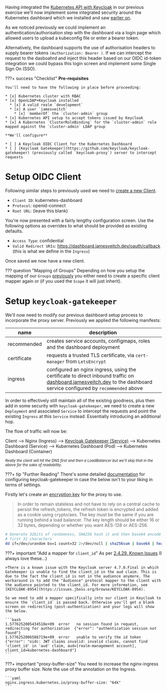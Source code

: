 Having integrated the [Kubernetes API with Keycloak](01.kubernetes.md) in our previous exercise we'll now implement some integrated security around the Kubernetes dashboard which we installed and saw [earlier on](../../01.infrastructure/05.monitoring/01.kubernetes.dashboard.md).

As we noticed previously we could implement an authentication/authorisation step with the dashboard via a login page which allowed users to upload a kubeconfig file or enter a bearer token.

Alternatively, the dashboard supports the use of authorisation headers to supply bearer tokens `(Authorization: Bearer )`. If we can intercept the request to the dasboahrd and inject this header based on our OIDC id-token integration we could bypass this login screen and implement some Single Sign On (SSO).

???+ success "Checklist"
    **Pre-requisites**
    
    You'll need to have the following in place before proceeding:

    * [x] Kubernetes cluster with RBAC
    * [x] OpenLDAP+Keycloak installed
      * [x] A valid realm `development`
      * [x] A user `jamesveitch`
        * [x] `memberOf` the `cluster-admin` group
    * [x] Kubernetes API setup to accept tokens issued by Keycloak
    * [x] A Kubernetes `ClusterRoleBinding` for the `cluster-admin` role mapped against the `cluster-admin` LDAP group

    **We'll configure**

    * [ ] A Keycloak OIDC Client for the Kubernetes Dashboard
    * [ ] [Keycloak Gatekeeper](https://github.com/keycloak/keycloak-gatekeeper) (previously called `keycloak-proxy`) server to intercept requests

# Setup OIDC Client
Following similar steps to previously used we need to [create a new Client](../01.kubernetes#configure-keycloak).

* `Client ID`: kubernetes-dashboard
* `Protocol`: openid-connect
* `Root URL`: (leave this blank)

You're now presented with a fairly lengthy configuration screen. Use the following options as overrides to what should be provided as existing defaults.

* `Access Type`: confidential
* `Valid Redirect URIs`: https://dashboard.jamesveitch.dev/oauth/callback (this is what we define in the `Ingress`)

Once saved we now have a new client.

??? question "Mapping of Groups"
    Depending on how you setup the mapping of our `Groups` [previously](../01.kubernetes#telling-applications-about-our-users-groupsroles) you either need to create a specific client mapper again or (if you used the `Scope` it will just inherit).

# Setup `keycloak-gatekeeper`
We'll now need to modify our previous dashboard setup process to incorporate the proxy server. Previously we applied the following manifests:

| name               | description                                                               |
|--------------------|---------------------------------------------------------------------------|
| recommended        | creates service accounts, configmaps, roles and the dashboard deployment  
| certificate        | requests a trusted TLS certificate, via `cert-manager` from `LetsEncrypt`
| ingress            | configured an nginx ingress, using the certificate to direct inbound traffic on [dashboard.jamesveitch.dev](https://dashboard.jamesveitch.dev) to the dashboard service configured by `recommended` above

In order to effectively still maintain all of the existing goodness, plus then add in some security with `keycloak-gatekeeper`, we need to create a new `Deployment` and associated `Service` to intercept the requests and point the existing `Ingress` at this `Service` instead. Essentially introducing an additional hop.

The flow of traffic will now be:

Client --> Nginx (Ingress) --> <u>Keycloak Gatekeeper (Service)</u> --> Kubernetes Dashboard (Service) --> Kubernetes Dashboard (Pod) --> Kubernetes Dashboard (Container)

<small><i>Really the client will hit the DNS first and then a LoadBalancer but we'll skip that in the above for the sake of readability.</i></small>

???+ tip "Further Reading"
    There's some detailed [documentation](https://www.keycloak.org/docs/latest/securing_apps/index.html#_keycloak_generic_adapter) for configuring keycloak-gatekeeper in case the below isn't to your liking in terms of settings.

Firstly let's create an [encryption key](https://www.keycloak.org/docs/latest/securing_apps/index.html#encryption-key) for the proxy to use.

>In order to remain stateless and not have to rely on a central cache to persist the refresh_tokens, the refresh token is encrypted and added as a cookie using crypto/aes. The key must be the same if you are running behind a load balancer. The key length should be either 16 or 32 bytes, depending or whether you want AES-128 or AES-256.

```bash
# Generate 32bits of randomness, SHA256 hash it and then base64 encode before taking the
# first 32 characters
dd if=/dev/urandom bs=1 count=32 2>/dev/null | sha256sum | base64 | head -c 32 ; echo
```

???+ important "Add a mapper for `client_id`"
    As per [2.4.29. Known Issues](https://www.keycloak.org/docs/latest/securing_apps/index.html#known-issues) (I always love these...)

    >There is a known issue with the Keycloak server 4.7.0.Final in which Gatekeeper is unable to find the client_id in the aud claim. This is due to the fact the client_id is not in the audience anymore. The workaround is to add the "Audience" protocol mapper to the client with the audience pointed to the client_id. For more information, see [KEYCLOAK-8954](https://issues.jboss.org/browse/KEYCLOAK-8954).

    So we need to add a mapper specifically into our client in Keycloak to ensure the `client_id` is passed back. Otherwise you'll get a blank screen on redirecting (post-authentication) and your logs will show the below.

    ```bash
    1.5776252005434518e+09	error	no session found in request, redirecting for authorization	{"error": "authentication session not found"}
    1.5776252006586719e+09	error	unable to verify the id token	{"error": "oidc: JWT claims invalid: invalid claims, cannot find 'client_id' in 'aud' claim, aud=[realm-management account], client_id=kubernetes-dashboard"}
    ```

???+ important "proxy-buffer-size"
    You need to increase the nginx-ingress proxy buffer size. Note the use of the annotation on the Ingress.

    ```yaml
    nginx.ingress.kubernetes.io/proxy-buffer-size: "64k"
    ```

